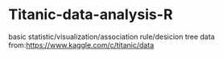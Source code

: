 # Titanic-data-analysis-R
basic statistic/visualization/association rule/desicion tree
data from:https://www.kaggle.com/c/titanic/data
